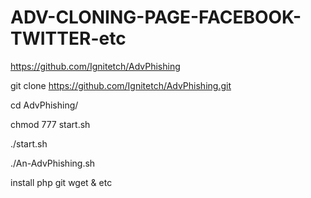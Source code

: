 # ADV-CLONING-PAGE-FACEBOOK-TWITTER-etc
https://github.com/Ignitetch/AdvPhishing



git clone https://github.com/Ignitetch/AdvPhishing.git


cd AdvPhishing/


chmod 777 start.sh


./start.sh


./An-AdvPhishing.sh


install php git wget & etc
